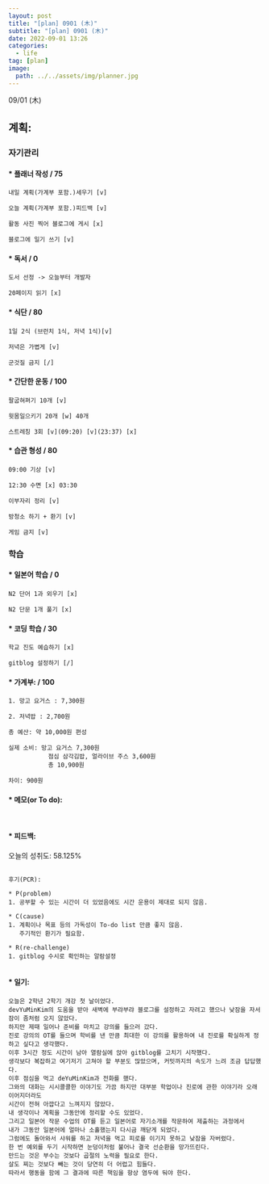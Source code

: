 ```yaml
---
layout: post
title: "[plan] 0901 (木)"
subtitle: "[plan] 0901 (木)"
date: 2022-09-01 13:26
categories:
  - life
tag: [plan]
image:
  path: ../../assets/img/planner.jpg
---
```


09/01 (木)

계획:
---

### 자기관리

#### * 플래너 작성 / 75
```
내일 계획(가계부 포함.)세우기 [v]

오늘 계획(가계부 포함.)피드백 [v]

활동 사진 찍어 블로그에 게시 [x]

블로그에 일기 쓰기 [v]
```
#### * 독서 / 0
```
도서 선정 -> 오늘부터 개발자

20페이지 읽기 [x]
```

#### * 식단 / 80
```
1일 2식 (브런치 1식, 저녁 1식)[v] 

저녁은 가볍게 [v]

군것질 금지 [/]
```

#### * 간단한 운동 / 100
```
팔굽혀펴기 10개 [v]

윗몸일으키기 20개 [w] 40개

스트레칭 3회 [v](09:20) [v](23:37) [x]
```

#### * 습관 형성 / 80
```
09:00 기상 [v]

12:30 수면 [x] 03:30

이부자리 정리 [v]

방청소 하기 + 환기 [v] 

게임 금지 [v]
```

### 학습

#### * 일본어 학습 / 0
```
N2 단어 1과 외우기 [x] 

N2 단문 1개 풀기 [x]
```


#### * 코딩 학습 / 30
```
학교 진도 예습하기 [x] 

gitblog 설정하기 [/]
```


#### * 가계부: / 100
```
1. 망고 요거스 : 7,300원

2. 저녁밥 : 2,700원

총 예산: 약 10,000원 편성

실제 소비: 망고 요거스 7,300원
           점심 삼각김밥, 얼라이브 주스 3,600원
           총 10,900원

차이: 900원
```

#### * 메모(or To do):
```


```

#### * 피드백:

오늘의 성취도: 58.125%

```

후기(PCR):

* P(problem)
1. 공부할 수 있는 시간이 더 있었음에도 시간 운용이 제대로 되지 않음.

* C(cause)
1. 계획이나 목표 등의 가독성이 To-do list 만큼 좋지 않음.
   주기적인 환기가 필요함.

* R(re-challenge)
1. gitblog 수시로 확인하는 알람설정


```

#### * 일기:
```
오늘은 2학년 2학기 개강 첫 날이었다. 
devYuMinKim의 도움을 받아 새벽에 부랴부랴 블로그를 설정하고 자려고 했으나 낮잠을 자서 잠이 좀처럼 오지 않았다.
하지만 제때 일어나 준비를 마치고 강의를 들으러 갔다.
진로 강의의 OT를 들으며 학비를 낸 만큼 최대한 이 강의를 활용하여 내 진로를 확실하게 정하고 싶다고 생각했다.
이후 3시간 정도 시간이 남아 열람실에 앉아 gitblog를 고치기 시작했다.
생각보다 복잡하고 여기저기 고쳐야 할 부분도 많았으며, 커밋까지의 속도가 느려 조금 답답했다.
이후 점심을 먹고 deYuMinKim과 전화를 했다.
그와의 대화는 시시콜콜한 이야기도 가끔 하지만 대부분 학업이나 진로에 관한 이야기라 오래 이어지더라도
시간이 전혀 아깝다고 느껴지지 않았다.
내 생각이나 계획을 그동안에 정리할 수도 있었다.
그리고 일본어 작문 수업의 OT를 듣고 일본어로 자기소개를 작문하여 제출하는 과정에서
내가 그동안 일본어에 얼마나 소홀했는지 다시금 깨닫게 되었다.
그럼에도 돌아와서 샤워를 하고 저녁을 먹고 피로를 이기지 못하고 낮잠을 자버렸다.
한 번 예외를 두기 시작하면 눈덩이처럼 불어나 결국 선순환을 망가뜨린다.
만드는 것은 부수는 것보다 곱절의 노력을 필요로 한다.
살도 찌는 것보다 빼는 것이 당연히 더 어렵고 힘들다.
따라서 행동을 함에 그 결과에 따른 책임을 항상 염두에 둬야 한다.
```

